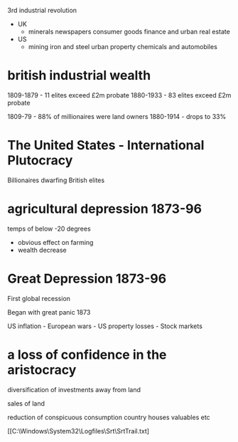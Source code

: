3rd industrial revolution
- UK 
	- minerals newspapers consumer goods finance and urban real estate 
- US 
	- mining iron and steel urban property chemicals and automobiles 


# british industrial wealth 

1809-1879 - 11 elites exceed £2m probate 
1880-1933 - 83 elites exceed £2m probate 

1809-79 - 88% of millionaires were land owners 
1880-1914 - drops to 33% 

# The United States - International Plutocracy 

Billionaires dwarfing British elites 



# agricultural depression 1873-96 
temps of below -20 degrees 
- obvious effect on farming 
- wealth decrease


# Great Depression 1873-96 

First global recession

Began with great panic 1873 

US inflation - European wars - US property losses - Stock markets 


# a loss of confidence in the aristocracy 

diversification of investments away from land 

sales of land 

reduction of conspicuous consumption country houses valuables etc 


[[C:\Windows\System32\Logfiles\Srt\SrtTrail.txt]

